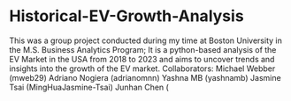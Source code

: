 # Historical-EV-Growth-Analysis
This was a group project conducted during my time at Boston University in the M.S. Business Analytics Program; It is a python-based analysis of the EV Market in the USA from 2018 to 2023 and aims to uncover trends and insights into the growth of the EV market.
Collaborators: 
  Michael Webber (mweb29)
  Adriano Nogiera (adrianomnn)
  Yashna MB (yashnamb)
  Jasmine Tsai (MingHuaJasmine-Tsai)
  Junhan Chen (
